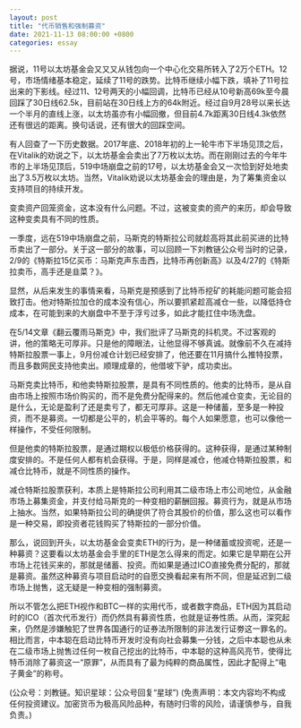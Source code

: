 ```yaml
---
layout: post
title: "代币销售和强制募资"
date: 2021-11-13 08:00:00 +0800
categories: essay
---
```


据说，11号以太坊基金会又又又从钱包向一个中心化交易所转入了2万个ETH。12号，市场情绪基本稳定，延续了11号的跌势。比特币继续小幅下跌，填补了11号拉出来的下影线。经过11、12号两天的小幅回调，比特币已经从10号新高69k至今晨回踩了30日线62.5k，目前站在30日线上方的64k附近。经过自9月28号以来长达一个半月的直线上涨，以太坊虽亦有小幅回撤，但目前4.7k距离30日线4.3k依然还有很远的距离。换句话说，还有很大的回踩空间。

有人回查了一下历史数据。2017年底、2018年初的上一轮牛市下半场见顶之后，在Vitalik的劝说之下，以太坊基金会卖出了7万枚以太坊。而在刚刚过去的今年牛市的上半场见顶后，519中场崩盘之前的17号，以太坊基金会又一次恰到好处地卖出了3.5万枚以太坊。当然，Vitalik劝说以太坊基金会的理由是，为了筹集资金以支持项目的持续开发。

变卖资产回笼资金，这本没有什么问题。不过，这被变卖的资产的来历，却会导致这种变卖具有不同的性质。

一季度，远在519中场崩盘之前，马斯克的特斯拉公司就趁高将其此前买进的比特币卖出了一部分。关于这一部分的故事，可以回顾一下刘教链公众号当时的记录，2/9的《特斯拉15亿买币：马斯克声东击西，比特币再创新高》以及4/27的《特斯拉卖币，高手还是韭菜？》。

显然，从后来发生的事情来看，马斯克是预感到了比特币挖矿的耗能问题可能会招致打击。他对特斯拉加仓的成本没有信心，所以要抓紧趁高减仓一些，以降低持仓成本，在可能到来的大崩盘中不至于浮亏过多，如此才能扛住中场洗盘。

在5/14文章《翻云覆雨马斯克》中，我们批评了马斯克的抖机灵。不过客观的讲，他的策略无可厚非。只是他的障眼法，让他显得不够真诚。就像前不久在减持特斯拉股票一事上，9月份减仓计划已经安排了，他还要在11月搞什么推特投票，而且多数网民支持他卖出。顺理成章的，他借坡下驴，成功卖出。

马斯克卖比特币，和他卖特斯拉股票，是具有不同性质的。他卖的比特币，是从自由市场上按照市场价购买的，而不是免费分配得来的。然后他减仓变卖，无论目的是什么，无论是盈利了还是卖亏了，都无可厚非。这是一种储蓄，至多是一种投资，而不是募资。一切都是公平的，机会平等的。每个人如果愿意，也可以像他一样操作，不受任何限制。

但是他卖的特斯拉股票，是通过期权以极低价格获得的。这种获得，是通过某种制度安排的。不是任何人都有机会获得。于是，同样是减仓，他减仓特斯拉股票，和减仓比特币，就是不同性质的操作。

减仓特斯拉股票获利，本质上是特斯拉公司利用其二级市场上市公司地位，从金融市场上募集资金，并支付给马斯克的一种变相的薪酬回报。募资行为，就是从市场上抽水。当然，如果特斯拉公司的确提供了符合其股价的价值，那么这也可以看作是一种交易，即投资者花钱购买了特斯拉的一部分价值。

那么，说回到开头，以太坊基金会变卖ETH的行为，是一种储蓄或投资呢，还是一种募资？这要看以太坊基金会手里的ETH是怎么得来的而定。如果它是早期在公开市场上花钱买来的，那就是储蓄、投资。而如果是通过ICO直接免费分配的，那就是募资。虽然这种募资与项目启动时的自愿交换看起来有所不同，但是延迟到二级市场上抛售，这无疑是一种变相的强制募资。

所以不管怎么把ETH视作和BTC一样的实用代币，或者数字商品，ETH因为其启动时的ICO（首次代币发行）而仍然具有募资性质，也就是证券性质。从而，深究起来，仍然是涉嫌触犯了世界各国通行的证券法所限制的非法发行证劵这一罪名的。相比而言，中本聪在启动比特币开发时没有向社会募集一分钱，之后中本聪也从未在二级市场上抛售过任何一枚自己挖出的比特币，中本聪的这种高风亮节，使得比特币消除了募资这一“原罪”，从而具有了最为纯粹的商品属性，因此才配得上“电子黄金”的称号。

(公众号：刘教链。知识星球：公众号回复“星球”)
(免责声明：本文内容均不构成任何投资建议。加密货币为极高风险品种，有随时归零的风险，请谨慎参与，自我负责。)